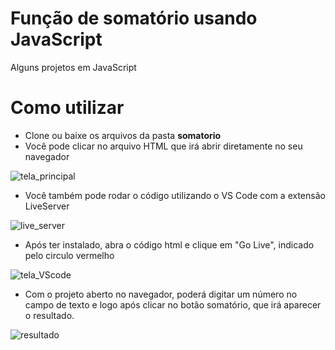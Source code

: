 # Função de somatório usando JavaScript
Alguns projetos em JavaScript

# Como utilizar
* Clone ou baixe os arquivos da pasta **somatorio**
* Você pode clicar no arquivo HTML que irá abrir diretamente no seu navegador
 
![tela_principal](https://user-images.githubusercontent.com/84872113/151447535-58d03d24-ba46-455e-aff0-3a0bd7b28993.png)

* Você também pode rodar o código utilizando o VS Code com a extensão LiveServer

![live_server](https://user-images.githubusercontent.com/84872113/151448823-9c44133f-88ae-495b-b80a-68e515ac11fc.png)

* Após ter instalado, abra o código html e clique em "Go Live", indicado pelo circulo vermelho

![tela_VScode](https://user-images.githubusercontent.com/84872113/151448841-8eeafb57-0958-4289-80d7-2c388a9180fe.png)

* Com o projeto aberto no navegador, poderá digitar um número no campo de texto e logo após clicar no botão somatório, que irá aparecer o resultado.

![resultado](https://user-images.githubusercontent.com/84872113/151450111-dddfda5b-8e52-43f5-b73a-02566bc18ca1.png)

